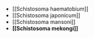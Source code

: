 - [[Schistosoma haematobium]]
- [[Schistosoma japonicum]]
- [[Schistosoma mansoni]]
- **[[Schistosoma mekongi]]**